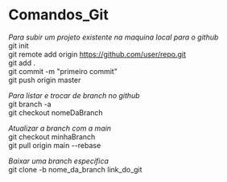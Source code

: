 # Comandos_Git


*Para subir um projeto existente na maquina local para o github* <br/>
git init <br/>
git remote add origin https://github.com/user/repo.git <br/>
git add . <br/>
git commit -m "primeiro commit" <br/>
git push origin master <br/>

*Para listar e trocar de branch no github* <br/>
git branch -a <br/>
git checkout nomeDaBranch <br/>

*Atualizar a branch com a main* <br/>
git checkout minhaBranch <br/>
git pull origin main --rebase <br/>

*Baixar uma branch específica* <br/>
git clone -b nome_da_branch link_do_git
